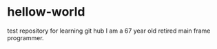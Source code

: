 # hellow-world
test repository for learning git hub
I am a 67 year old retired main frame programmer.
